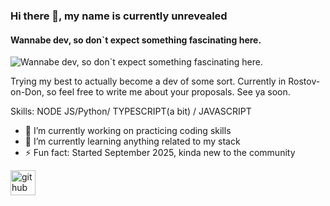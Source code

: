 ### Hi there 👋, my name is currently unrevealed
#### Wannabe dev, so don`t expect something fascinating here.
![Wannabe dev, so don`t expect something fascinating here.]([link](https://static.wikia.nocookie.net/dota2_gamepedia/images/5/5a/Invoker_Lore.png/revision/latest/scale-to-width-down/280?cb=20220607094002))

Trying my best to actually become a dev of some sort. Currently in Rostov-on-Don, so feel free to write me about your proposals. See ya soon.

Skills: NODE JS/Python/ TYPESCRIPT(a bit) / JAVASCRIPT

- 🔭 I’m currently working on practicing coding skills 
- 🌱 I’m currently learning anything related to my stack 
- ⚡ Fun fact: Started September 2025, kinda new to the community 


[<img src='https://cdn.jsdelivr.net/npm/simple-icons@3.0.1/icons/github.svg' alt='github' height='40'>](https://github.com/a3th3r3al)  

